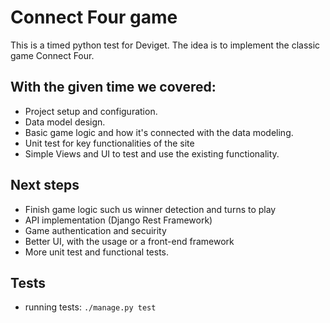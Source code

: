 # Connect Four game
This is a timed python test for Deviget.
The idea is to implement the classic game Connect Four.

## With the given time we covered:

 * Project setup and configuration.
 * Data model design.
 * Basic game logic and how it's connected with the data modeling.
 * Unit test for key functionalities of the site
 * Simple Views and UI to test and use the existing functionality.

## Next steps

 * Finish game logic such us winner detection and turns to play
 * API implementation (Django Rest Framework)
 * Game authentication and secuirity
 * Better UI, with the usage or a front-end framework
 * More unit test and functional tests.

## Tests

  * running tests: `./manage.py test`
